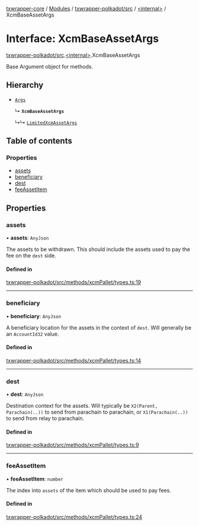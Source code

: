 [txwrapper-core](../README.md) / [Modules](../modules.md) / [txwrapper-polkadot/src](../modules/txwrapper_polkadot_src.md) / [\<internal\>](../modules/txwrapper_polkadot_src._internal_.md) / XcmBaseAssetArgs

# Interface: XcmBaseAssetArgs

[txwrapper-polkadot/src](../modules/txwrapper_polkadot_src.md).[\<internal\>](../modules/txwrapper_polkadot_src._internal_.md).XcmBaseAssetArgs

Base Argument object for methods.

## Hierarchy

- [`Args`](../modules/txwrapper_core_src.md#args)

  ↳ **`XcmBaseAssetArgs`**

  ↳↳ [`LimitedXcmAssetArgs`](txwrapper_polkadot_src._internal_.LimitedXcmAssetArgs.md)

## Table of contents

### Properties

- [assets](txwrapper_polkadot_src._internal_.XcmBaseAssetArgs.md#assets)
- [beneficiary](txwrapper_polkadot_src._internal_.XcmBaseAssetArgs.md#beneficiary)
- [dest](txwrapper_polkadot_src._internal_.XcmBaseAssetArgs.md#dest)
- [feeAssetItem](txwrapper_polkadot_src._internal_.XcmBaseAssetArgs.md#feeassetitem)

## Properties

### assets

• **assets**: `AnyJson`

The assets to be withdrawn. This should include the assets used to pay the fee on the
`dest` side.

#### Defined in

[txwrapper-polkadot/src/methods/xcmPallet/types.ts:19](https://github.com/paritytech/txwrapper-core/blob/a09c1f6/packages/txwrapper-polkadot/src/methods/xcmPallet/types.ts#L19)

___

### beneficiary

• **beneficiary**: `AnyJson`

A beneficiary location for the assets in the context of `dest`. Will generally be
an `AccountId32` value.

#### Defined in

[txwrapper-polkadot/src/methods/xcmPallet/types.ts:14](https://github.com/paritytech/txwrapper-core/blob/a09c1f6/packages/txwrapper-polkadot/src/methods/xcmPallet/types.ts#L14)

___

### dest

• **dest**: `AnyJson`

Destination context for the assets. Will typically be `X2(Parent, Parachain(..))` to send
from parachain to parachain, or `X1(Parachain(..))` to send from relay to parachain.

#### Defined in

[txwrapper-polkadot/src/methods/xcmPallet/types.ts:9](https://github.com/paritytech/txwrapper-core/blob/a09c1f6/packages/txwrapper-polkadot/src/methods/xcmPallet/types.ts#L9)

___

### feeAssetItem

• **feeAssetItem**: `number`

The index into `assets` of the item which should be used to pay
fees.

#### Defined in

[txwrapper-polkadot/src/methods/xcmPallet/types.ts:24](https://github.com/paritytech/txwrapper-core/blob/a09c1f6/packages/txwrapper-polkadot/src/methods/xcmPallet/types.ts#L24)
